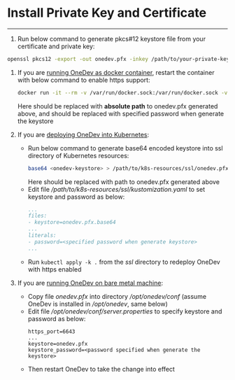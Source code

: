 # Install Private Key and Certificate
---------

1. Run below command to generate pkcs#12 keystore file from your certificate and private key:

  ```bash
  openssl pkcs12 -export -out onedev.pfx -inkey /path/to/your-private-key.pem -in /path/to/your-cert.pem
  ```
1. If you are [running OneDev as docker container](run-as-docker-container.md), restart the container with below command to enable https support:
    ```bash
    docker run -it --rm -v /var/run/docker.sock:/var/run/docker.sock -v $(which docker):/usr/bin/docker -v $(pwd)/onedev:/opt/onedev -v <onedev-keystore>:/opt/onedev/conf/onedev.pfx -e https_port=6643 -e keystore=/opt/onedev/conf/onedev.pfx -e keystore_password=<onedev-keystore-password> -p 6643:6643 1dev/server
    ```
    Here _<onedev-keystore>_ should be replaced with **absolute path** to onedev.pfx generated above, and _<onedev-keystore-password>_ should be replaced with specified password when generate the keystore
 
1. If you are [deploying OneDev into Kubernetes](deploy-into-k8s.md):
    * Run below command to generate base64 encoded keystore into ssl directory of Kubernetes resources:
      ```bash
      base64 <onedev-keystore> > /path/to/k8s-resources/ssl/onedev.pfx.base64
      ```
      Here _<onedev-keystore>_ should be replaced with path to onedev.pfx generated above  
    * Edit file _/path/to/k8s-resources/ssl/kustomization.yaml_ to set keystore and password as below:
       ```yaml
       ...
       files:
       - keystore=onedev.pfx.base64
       ...
       literals:
       - password=<specified password when generate keystore>
       ...
       ```
    * Run `kubectl apply -k .` from the _ssl_ directory to redeploy OneDev with https enabled

1. If you are [running OneDev on bare metal machine](run-on-bare-metal-machine.md):
    * Copy file _onedev.pfx_ into directory _/opt/onedev/conf_ (assume OneDev is installed in _/opt/onedev_, same below)
    * Edit file _/opt/onedev/conf/server.properties_ to specify keystore and password as below:
      ```properties
      https_port=6643
      ...
      keystore=onedev.pfx
      keystore_password=<password specified when generate the keystore>
      ```
    * Then restart OneDev to take the change into effect
